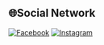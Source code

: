 
## 🌐Social Network
[![Facebook](https://img.shields.io/badge/Facebook-%231877F2.svg?logo=Facebook&logoColor=white)](https://www.facebook.com/Hoang.Phuong3183/) [![Instagram](https://img.shields.io/badge/Instagram-%23E4405F.svg?logo=Instagram&logoColor=white)](https://www.instagram.com/zerocoder.3183/) 
